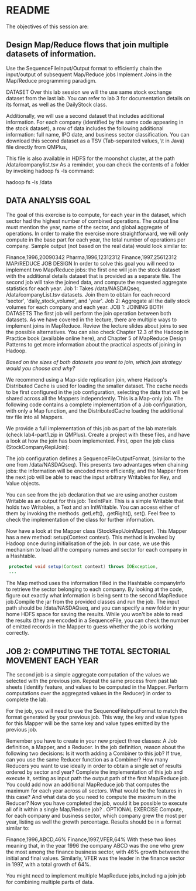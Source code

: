 # README
The objectives of this session are:

## Design Map/Reduce flows that join multiple datasets of information.
Use the SequenceFileInput/Output format to efficiently chain the input/output of subsequent Map/Reduce jobs
Implement Joins in the Map/Reduce programming paradigm.

DATASET
Over this lab session we will the use same stock exchange dataset from the last lab. You can refer to lab 3 for documentation details on its format, as well as the DailyStock class.

Additionally, we will use a second dataset that includes additional information. For each company (identified by the same code appearing in the stock dataset), a row of data includes the following additional information: full name, IPO date, and business sector classification. You can download this second dataset as a TSV (Tab-separated values, \t in Java) file directly from QMPlus,


This file is also available in HDFS for the moonshot cluster, at the path /data/companylist.tsv As a reminder, you can check the contents of a folder by invoking hadoop fs -ls command:


hadoop fs -ls /data



## DATA ANALYSIS GOAL
The goal of this exercise is to compute, for each year in the dataset, which sector had the highest number of combined operations. The output line must mention the year, name of the sector, and global aggregate of operations. In order to make the exercise more straightforward, we will only compute in the base part for each year, the total number of operations per company. Sample output (not based on the real data) would look similar to:

Finance,1996,20090342
Pharma,1996,12312312
Finance,1997,25612312
MAP/REDUCE JOB DESIGN
In order to solve this goal you will need to implement two Map/Reduce jobs: the first one will join the stock dataset with the additional details dataset that is provided as a separate file. The second job will take the joined data, and compute the requested aggregate statistics for each year.
Job 1: Takes /data/NASDAQseq, /data/companyList.tsv datasets. Join them to obtain for each record 'sector', 'daily_stock_volume', and 'year'.
Job 2: Aggregate all the daily stock volumes for each company and each year.
JOB 1: JOINING BOTH DATASETS
The first job will perform the join operation between both datasets.
As we have covered in the lecture, there are multiple ways to implement joins in MapReduce. Review the lecture slides about joins to see the possible alternatives. You can also check Chapter 12.3 of the Hadoop in Practice book (available online here), and Chapter 5 of MapReduce Design Patterns to get more information about the practical aspects of joining in Hadoop.

_Based on the sizes of both datasets you want to join, which join strategy would you choose and why?_

We recommend using a Map-side replication join, where Hadoop's Distributed Cache is used for loading the smaller dataset. The cache needs to be first configured in the job configuration, selecting the data that will be shared across all the Mappers independently. This is a Map-only job. The following code contains a complete implementation of a Job configuration, with only a Map function, and the DistributedCache loading the additional tsv file into all Mappers.

We provide a full implementation of this job as part of the lab materials (check lab4-part1.zip in QMPlus). Create a project with these files, and have a look at how the join has been implemented. First, open the job class (StockCompanyReplJoin):

The job configuration defines a SequenceFileOutputFormat, (similar to the one from /data/NASDAQseq). This presents two advantages when chaining jobs: the information will be encoded more efficiently, and the Mapper from the next job will be able to read the input arbitrary Writables for Key, and Value objects.

You can see from the job declaration that we are using another custom Writable as an output for this job: TexIntPair. This is a simple Writable that holds two Writables, a Text and an IntWritable. You can access either of them by invoking the methods .getLeft(), .getRight(), set(). Feel free to check the implementation of the class for further information.

Now have a look at the Mapper class (StockReplJoinMapper). This Mapper has a new method: setup(Context context). This method is invoked by Hadoop once during initialisation of the job. In our case, we use this mechanism to load all the company names and sector for each company in a Hashtable.

```java
 protected void setup(Context context) throws IOException,
 ...
 ```
The Map method uses the information filled in the Hashtable companyInfo to retrieve the sector belonging to each company. By looking at the code, figure out exactly what information is being sent to the second MapReduce job.Compile the jar from the provided classes and run the job. The input path should be /data/NASDAQseq, and you can specify a new folder in your home HDFS space for saving the results. While you won't be able to read the results (they are encoded in a SequenceFile, you can check the number of emitted records in the Mapper to guess whether the job is working correctly.

## JOB 2: COMPUTING THE TOTAL SECTORIAL MOVEMENT EACH YEAR
The second job is a simple aggregate computation of the values we selected with the previous join. Repeat the same process from past lab sheets (identify feature, and values to be computed in the Mapper. Perform computations over the aggregated values in the Reducer) in order to complete the lab.

For the job, you will need to use the SequenceFileInputFormat to match the format generated by your previous job. This way, the key and value types for this Mapper will be the same key and value types emitted by the previous job.

Remember you have to create in your new project three classes: A Job definition, a Mapper, and a Reducer. In the job definition, reason about the following two decisions: Is it worth adding a Combiner to this job? If true, can you use the same Reducer function as a Combiner? How many Reducers you want to use ideally in order to obtain a single set of results ordered by sector and year?
Complete the implementation of this job and execute it, setting as input path the output path of the first Map/Reduce job.
You could add now an additional MapReduce job that computes the maximum for each year across all sectors. What would be the features in this case? And what data do you need to compute the maximum in the Reducer?
Now you have completed the job, would it be possible to execute all of it within a single Map/Reduce job?
.
OPTIONAL EXERCISE
Compute, for each company and business sector, which company grew the most per year, listing as well the growth percentage. Results should be in a format similar to:

Finance,1996,ABCD,46%
Finance,1997,VFER,64%
With these two lines meaning that, in the year 1996 the company ABCD was the one who grew the most among the finance business sector, with 46% growth between the initial and final values. Similarly, VFER was the leader in the finance sector in 1997, with a total growth of 64%.

You might need to implement multiple MapReduce jobs,including a join job for combining multiple parts of data.
